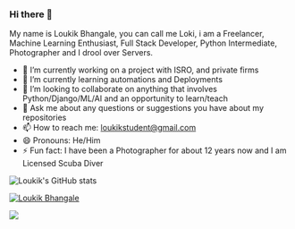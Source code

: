 ### Hi there 👋
My name is Loukik Bhangale, you can call me Loki, i am a Freelancer, Machine Learning Enthusiast, Full Stack Developer, Python Intermediate, Photographer and I drool over Servers.

- 🔭 I’m currently working on a project with ISRO, and private firms
- 🌱 I’m currently learning automations and Deployments
- 👯 I’m looking to collaborate on anything that involves Python/Django/ML/AI and an opportunity to learn/teach
- 💬 Ask me about any questions or suggestions you have about my repositories
- 📫 How to reach me: loukikstudent@gmail.com
- 😄 Pronouns: He/Him
- ⚡ Fun fact: I have been a Photographer for about 12 years now and I am Licensed Scuba Diver


![Loukik's GitHub stats](https://github-readme-stats.vercel.app/api?username=loukikstudent&show_icons=true&count_private=true&theme=dark)


[![Loukik Bhangale](https://github-readme-stats.vercel.app/api/top-langs/?username=loukikstudent&theme=dark)](https://github.com/anuraghazra/github-readme-stats)

![](https://komarev.com/ghpvc/?username=loukikstudent&color=yellow&label=Lovely+People+Visited)
